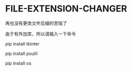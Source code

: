 # FILE-EXTENSION-CHANGER
再也没有更改文件后缀的苦恼了

由于有外加库，所以请输入一下命令

pip install tkinter


pip install psutil


pip install os
